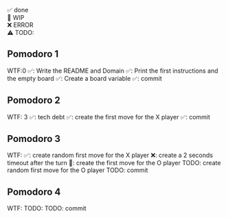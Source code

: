 ✅ done  
🚧 WIP  
❌ ERROR  
⚠ TODO:

## Pomodoro 1

WTF:0
✅: Write the README and Domain
✅: Print the first instructions and the empty board
✅: Create a board variable
✅: commit

## Pomodoro 2

WTF: 3
✅: tech debt
✅: create the first move for the X player
✅: commit

## Pomodoro 3

WTF:
✅: create random first move for the X player
❌: create a 2 seconds timeout after the turn
🚧: create the first move for the O player
TODO: create random first move for the O player
TODO: commit

## Pomodoro 4

WTF:
TODO:
TODO: commit
